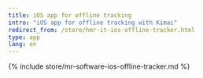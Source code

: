 ```yaml
---
title: iOS app for offline tracking
intro: "iOS app for offline tracking with Kimai"
redirect_from: /store/hmr-it-ios-offline-tracker.html
type: app
lang: en
---
```


{% include store/mr-software-ios-offline-tracker.md %}
